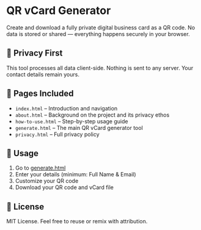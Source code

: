# QR vCard Generator

Create and download a fully private digital business card as a QR code. No data is stored or shared — everything happens securely in your browser.

## 🔐 Privacy First
This tool processes all data client-side. Nothing is sent to any server. Your contact details remain yours.

## 📂 Pages Included
- `index.html` – Introduction and navigation
- `about.html` – Background on the project and its privacy ethos
- `how-to-use.html` – Step-by-step usage guide
- `generate.html` – The main QR vCard generator tool
- `privacy.html` – Full privacy policy

## 🚀 Usage
1. Go to [generate.html](./generate.html)
2. Enter your details (minimum: Full Name & Email)
3. Customize your QR code
4. Download your QR code and vCard file

## 📄 License
MIT License. Feel free to reuse or remix with attribution.
